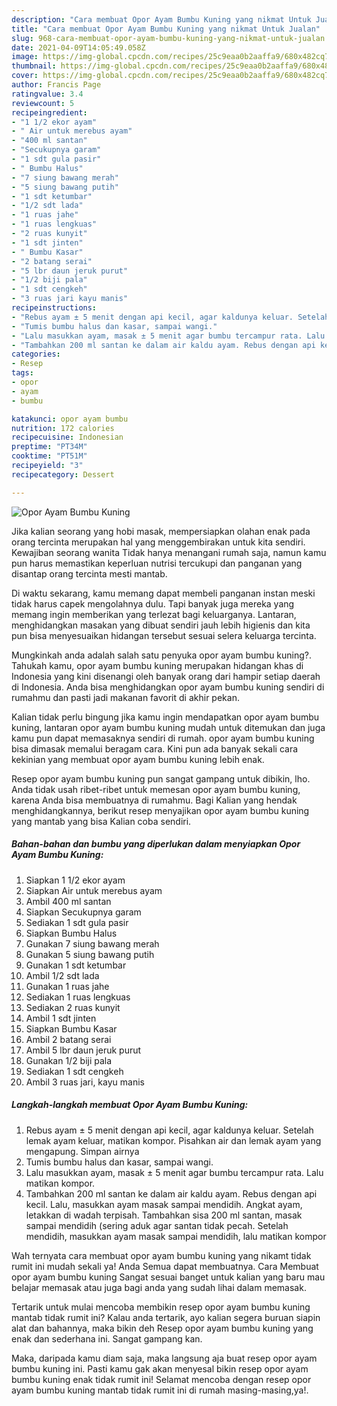 ```yaml
---
description: "Cara membuat Opor Ayam Bumbu Kuning yang nikmat Untuk Jualan"
title: "Cara membuat Opor Ayam Bumbu Kuning yang nikmat Untuk Jualan"
slug: 968-cara-membuat-opor-ayam-bumbu-kuning-yang-nikmat-untuk-jualan
date: 2021-04-09T14:05:49.058Z
image: https://img-global.cpcdn.com/recipes/25c9eaa0b2aaffa9/680x482cq70/opor-ayam-bumbu-kuning-foto-resep-utama.jpg
thumbnail: https://img-global.cpcdn.com/recipes/25c9eaa0b2aaffa9/680x482cq70/opor-ayam-bumbu-kuning-foto-resep-utama.jpg
cover: https://img-global.cpcdn.com/recipes/25c9eaa0b2aaffa9/680x482cq70/opor-ayam-bumbu-kuning-foto-resep-utama.jpg
author: Francis Page
ratingvalue: 3.4
reviewcount: 5
recipeingredient:
- "1 1/2 ekor ayam"
- " Air untuk merebus ayam"
- "400 ml santan"
- "Secukupnya garam"
- "1 sdt gula pasir"
- " Bumbu Halus"
- "7 siung bawang merah"
- "5 siung bawang putih"
- "1 sdt ketumbar"
- "1/2 sdt lada"
- "1 ruas jahe"
- "1 ruas lengkuas"
- "2 ruas kunyit"
- "1 sdt jinten"
- " Bumbu Kasar"
- "2 batang serai"
- "5 lbr daun jeruk purut"
- "1/2 biji pala"
- "1 sdt cengkeh"
- "3 ruas jari kayu manis"
recipeinstructions:
- "Rebus ayam ± 5 menit dengan api kecil, agar kaldunya keluar. Setelah lemak ayam keluar, matikan kompor. Pisahkan air dan lemak ayam yang mengapung. Simpan airnya"
- "Tumis bumbu halus dan kasar, sampai wangi."
- "Lalu masukkan ayam, masak ± 5 menit agar bumbu tercampur rata. Lalu matikan kompor."
- "Tambahkan 200 ml santan ke dalam air kaldu ayam. Rebus dengan api kecil. Lalu, masukkan ayam masak sampai mendidih. Angkat ayam, letakkan di wadah terpisah. Tambahkan sisa 200 ml santan, masak sampai mendidih (sering aduk agar santan tidak pecah. Setelah mendidih, masukkan ayam masak sampai mendidih, lalu matikan kompor"
categories:
- Resep
tags:
- opor
- ayam
- bumbu

katakunci: opor ayam bumbu 
nutrition: 172 calories
recipecuisine: Indonesian
preptime: "PT34M"
cooktime: "PT51M"
recipeyield: "3"
recipecategory: Dessert

---
```



![Opor Ayam Bumbu Kuning](https://img-global.cpcdn.com/recipes/25c9eaa0b2aaffa9/680x482cq70/opor-ayam-bumbu-kuning-foto-resep-utama.jpg)

Jika kalian seorang yang hobi masak, mempersiapkan olahan enak pada orang tercinta merupakan hal yang menggembirakan untuk kita sendiri. Kewajiban seorang  wanita Tidak hanya menangani rumah saja, namun kamu pun harus memastikan keperluan nutrisi tercukupi dan panganan yang disantap orang tercinta mesti mantab.

Di waktu  sekarang, kamu memang dapat membeli panganan instan meski tidak harus capek mengolahnya dulu. Tapi banyak juga mereka yang memang ingin memberikan yang terlezat bagi keluarganya. Lantaran, menghidangkan masakan yang dibuat sendiri jauh lebih higienis dan kita pun bisa menyesuaikan hidangan tersebut sesuai selera keluarga tercinta. 



Mungkinkah anda adalah salah satu penyuka opor ayam bumbu kuning?. Tahukah kamu, opor ayam bumbu kuning merupakan hidangan khas di Indonesia yang kini disenangi oleh banyak orang dari hampir setiap daerah di Indonesia. Anda bisa menghidangkan opor ayam bumbu kuning sendiri di rumahmu dan pasti jadi makanan favorit di akhir pekan.

Kalian tidak perlu bingung jika kamu ingin mendapatkan opor ayam bumbu kuning, lantaran opor ayam bumbu kuning mudah untuk ditemukan dan juga kamu pun dapat memasaknya sendiri di rumah. opor ayam bumbu kuning bisa dimasak memalui beragam cara. Kini pun ada banyak sekali cara kekinian yang membuat opor ayam bumbu kuning lebih enak.

Resep opor ayam bumbu kuning pun sangat gampang untuk dibikin, lho. Anda tidak usah ribet-ribet untuk memesan opor ayam bumbu kuning, karena Anda bisa membuatnya di rumahmu. Bagi Kalian yang hendak menghidangkannya, berikut resep menyajikan opor ayam bumbu kuning yang mantab yang bisa Kalian coba sendiri.

<!--inarticleads1-->

##### Bahan-bahan dan bumbu yang diperlukan dalam menyiapkan Opor Ayam Bumbu Kuning:

1. Siapkan 1 1/2 ekor ayam
1. Siapkan  Air untuk merebus ayam
1. Ambil 400 ml santan
1. Siapkan Secukupnya garam
1. Sediakan 1 sdt gula pasir
1. Siapkan  Bumbu Halus
1. Gunakan 7 siung bawang merah
1. Gunakan 5 siung bawang putih
1. Gunakan 1 sdt ketumbar
1. Ambil 1/2 sdt lada
1. Gunakan 1 ruas jahe
1. Sediakan 1 ruas lengkuas
1. Sediakan 2 ruas kunyit
1. Ambil 1 sdt jinten
1. Siapkan  Bumbu Kasar
1. Ambil 2 batang serai
1. Ambil 5 lbr daun jeruk purut
1. Gunakan 1/2 biji pala
1. Sediakan 1 sdt cengkeh
1. Ambil 3 ruas jari, kayu manis




<!--inarticleads2-->

##### Langkah-langkah membuat Opor Ayam Bumbu Kuning:

1. Rebus ayam ± 5 menit dengan api kecil, agar kaldunya keluar. Setelah lemak ayam keluar, matikan kompor. Pisahkan air dan lemak ayam yang mengapung. Simpan airnya
1. Tumis bumbu halus dan kasar, sampai wangi.
1. Lalu masukkan ayam, masak ± 5 menit agar bumbu tercampur rata. Lalu matikan kompor.
1. Tambahkan 200 ml santan ke dalam air kaldu ayam. Rebus dengan api kecil. Lalu, masukkan ayam masak sampai mendidih. Angkat ayam, letakkan di wadah terpisah. Tambahkan sisa 200 ml santan, masak sampai mendidih (sering aduk agar santan tidak pecah. Setelah mendidih, masukkan ayam masak sampai mendidih, lalu matikan kompor




Wah ternyata cara membuat opor ayam bumbu kuning yang nikamt tidak rumit ini mudah sekali ya! Anda Semua dapat membuatnya. Cara Membuat opor ayam bumbu kuning Sangat sesuai banget untuk kalian yang baru mau belajar memasak atau juga bagi anda yang sudah lihai dalam memasak.

Tertarik untuk mulai mencoba membikin resep opor ayam bumbu kuning mantab tidak rumit ini? Kalau anda tertarik, ayo kalian segera buruan siapin alat dan bahannya, maka bikin deh Resep opor ayam bumbu kuning yang enak dan sederhana ini. Sangat gampang kan. 

Maka, daripada kamu diam saja, maka langsung aja buat resep opor ayam bumbu kuning ini. Pasti kamu gak akan menyesal bikin resep opor ayam bumbu kuning enak tidak rumit ini! Selamat mencoba dengan resep opor ayam bumbu kuning mantab tidak rumit ini di rumah masing-masing,ya!.

